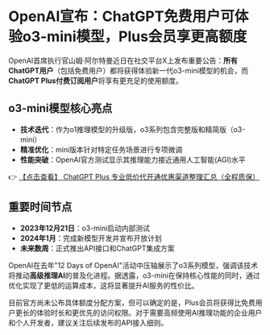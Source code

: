 # OpenAI宣布：ChatGPT免费用户可体验o3-mini模型，Plus会员享更高额度

OpenAI首席执行官山姆·阿尔特曼近日在社交平台X上发布重要公告：**所有ChatGPT用户**（包括免费用户）都将获得体验新一代o3-mini模型的机会，而**ChatGPT Plus付费订阅用户**将享有更充足的使用额度。

## o3-mini模型核心亮点
- **技术迭代**：作为o1推理模型的升级版，o3系列包含完整版和精简版（o3-mini）
- **精准优化**：mini版本针对特定任务场景进行专项微调
- **性能突破**：OpenAI官方测试显示其推理能力接近通用人工智能(AGI)水平

👉 [【点击查看】 ChatGPT Plus 专业低价代开通优惠渠道整理汇总（全程质保）](https://bit.ly/DaiKai)

## 重要时间节点
- **2023年12月21日**：o3-mini启动内部测试
- **2024年1月**：完成新模型开发并宣布开放计划
- **未来数周**：正式推出API接口和ChatGPT集成方案

OpenAI在去年"12 Days of OpenAI"活动中压轴展示了o3系列模型，强调该技术将推动**高级推理AI**的普及化进程。据透露，o3-mini在保持核心性能的同时，通过优化实现了更低的运算成本，这将显著提升AI服务的性价比。

目前官方尚未公布具体额度分配方案，但可以确定的是，Plus会员将获得比免费用户更长的体验时长和更优先的访问权限。对于需要高频使用AI推理功能的企业用户和个人开发者，建议关注后续发布的API接入细则。